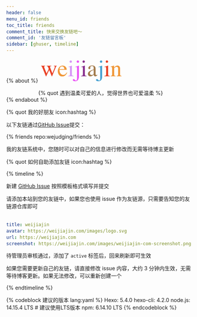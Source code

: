 ```yaml
---
header: false
menu_id: friends
toc_title: friends
comment_title: 快来交换友链吧～
comment_id: '友链留言板'
sidebar: [ghuser, timeline]
---
```


{% about %}
<img height="64px" alt="weijiajin" src="/images/weijiajin.png">
<center>{% quot 遇到温柔可爱的人，觉得世界也可爱温柔 %}</center>
{% endabout %}


{% quot 我的好朋友 icon:hashtag %}

以下友链通过[GitHub Issue](https://github.com/wejudging/friends/issues/)提交：

{% friends repo:wejudging/friends %}

我的友链系统中，您随时可以对自己的信息进行修改而无需等待博主更新

{% quot 如何自助添加友链 icon:hashtag %}

{% timeline %}

<!-- node 第一步：新建 Issue -->

新建 [GitHub Issue](https://github.com/wejudging/friends/issues/) 按照模板格式填写并提交

<!-- node 第二步：添加友链并等待管理员审核 -->

请添加本站到您的友链中，如果您也使用 issue 作为友链源，只需要告知您的友链源仓库即可



```yaml

title: weijiajin
avatar: https://weijiajin.com/images/logo.svg
url: https://weijiajin.com
screenshot: https://weijiajin.com/images/weijiajin-com-screenshot.png

```

待管理员审核通过，添加了 `active` 标签后，回来刷新即可生效

<!-- node 更新自己友链 -->

如果您需要更新自己的友链，请直接修改 issue 内容，大约 3 分钟内生效，无需等待博客更新。如果无法修改，可以重新创建一个

{% endtimeline %}


{% codeblock 建议的版本 lang:yaml %}
Hexo: 5.4.0
hexo-cli: 4.2.0
node.js: 14.15.4 LTS # 建议使用LTS版本
npm: 6.14.10 LTS
{% endcodeblock %}
